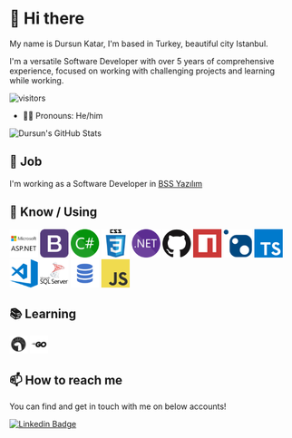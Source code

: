 # 👋 Hi there

My name is Dursun Katar, I'm based in Turkey, beautiful city Istanbul.

I'm a versatile Software Developer with over 5 years of comprehensive experience, focused on working with challenging projects and learning while working.

![visitors](https://img.shields.io/badge/dynamic/json?color=informational&label=visitor%20count&query=value&url=https%3A%2F%2Fapi.countapi.xyz%2Fhit%2Fkatardursun.dursunkatar%2Freadme)

- 🙋‍♂️ Pronouns: He/him

![Dursun's GitHub Stats](https://github-readme-stats.vercel.app/api?username=dursunkatar&show_icons=true)

## 💼 Job

I'm working as a Software Developer in [BSS Yazılım](http://www.bssyazilim.com.tr)

## 🧠 Know / Using

<img src="https://github.com/github/explore/blob/master/topics/aspnet/aspnet.png?raw=true" height="50" />   <img src="https://github.com/github/explore/blob/master/topics/bootstrap/bootstrap.png?raw=true" height="50" /> <img src="https://github.com/github/explore/blob/master/topics/csharp/csharp.png?raw=true" height="50" /> <img src="https://github.com/github/explore/blob/master/topics/css/css.png?raw=true" height="50" /> <img src="https://github.com/github/explore/blob/master/topics/dotnet/dotnet.png?raw=true" height="50" />  <img src="https://github.com/github/explore/blob/master/topics/github/github.png?raw=true" height="50" /> <img src="https://github.com/github/explore/blob/master/topics/npm/npm.png?raw=true" height="50" /> <img src="https://github.com/github/explore/blob/master/topics/nuget/nuget.png?raw=true" height="50" />      <img src="https://github.com/github/explore/blob/master/topics/typescript/typescript.png?raw=true" height="50" />  <img src="https://github.com/github/explore/blob/master/topics/visual-studio-code/visual-studio-code.png?raw=true" height="50" /> <img src="https://github.com/github/explore/blob/master/topics/sql-server/sql-server.png" height="50" />  <img src="https://github.com/github/explore/blob/master/topics/sql/sql.png" height="50" /> <img src="https://github.com/github/explore/blob/master/topics/javascript/javascript.png" height="50" />

## 📚 Learning

<img src="https://github.com/github/explore/blob/master/topics/deno/deno.png?raw=true" height="32" /> <img src="https://github.com/github/explore/blob/master/topics/go/go.png?raw=true" height="32" />

## 📫 How to reach me

You can find and get in touch with me on below accounts!

[![Linkedin Badge](https://img.shields.io/badge/katardursun-follow%20on%20linkedin-blue?style=for-the-badge&logo=linkedin)](https://www.linkedin.com/in/dursun-katar/)
